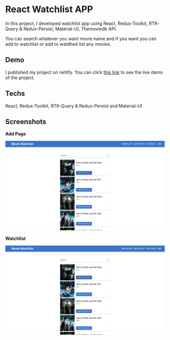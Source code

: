 # React Watchlist APP

In this project, I developed watchlist app using React, Redux-Toolkit, RTK-Query & Redux-Persist, Material-UI, Themoviedb API.

You can search whatever you want movie name and if you want you can add to watchlist or add to watdhed list any movies.

## Demo

I published my project on netlify. You can click [this link](https://movie-api-app-demo.netlify.app/)
to see the live demo of the project.

## Techs

React, Redux-Toolkit, RTK-Query & Redux-Persist and Material-UI

## Screenshots

**Add Page**

![App Screenshot](https://github.com/ramazandogna/movie-api-app/blob/main/src/assets/images/add-page.png)

**Watchlist**

![App Screenshot](https://github.com/ramazandogna/movie-api-app/blob/main/src/assets/images/add-page.png)

<!-- **Reducers**

![App Screenshot](https://github.com/ramazandogna/movie-api-app/blob/main/src/assets/images/add-page.png)

**Store**

![App Screenshot](https://github.com/ramazandogna/movie-api-app/blob/main/src/assets/images/add-page.png) -->
